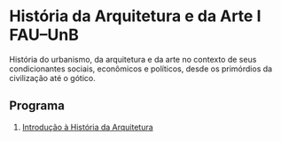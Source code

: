 # História da Arquitetura e da Arte I FAU–UnB

História do urbanismo, da arquitetura e da arte no contexto de seus
condicionantes sociais, econômicos e políticos, desde os primórdios da
civilização até o gótico.

## Programa

1. [Introdução à História da Arquitetura](intro.md)

